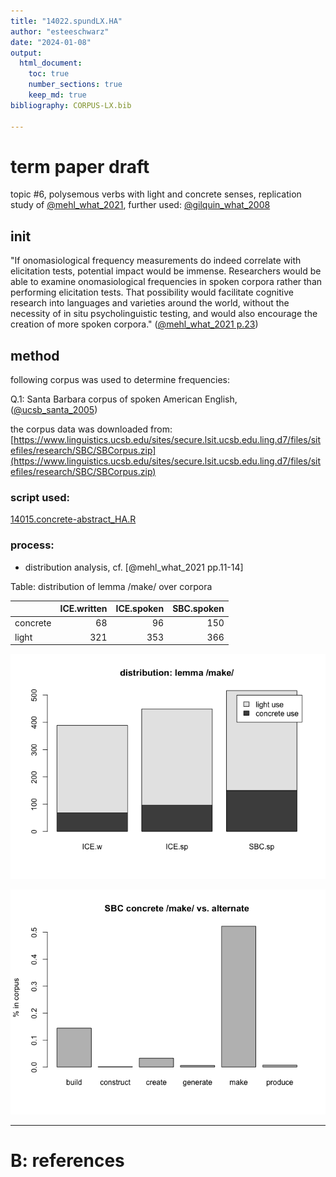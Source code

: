 ```yaml
---
title: "14022.spundLX.HA"
author: "esteeschwarz"
date: "2024-01-08"
output:
  html_document:
    toc: true
    number_sections: true
    keep_md: true
bibliography: CORPUS-LX.bib

---
```




# term paper draft
topic #6, polysemous verbs with light and concrete senses, replication study of [@mehl_what_2021](https://doi.org/10.1515/cllt-2017-0039), further used: [@gilquin_what_2008](https://dial.uclouvain.be/pr/boreal/object/boreal:75833)


## init
"If onomasiological frequency measurements do indeed correlate with elicitation tests, 
potential impact would be immense. Researchers would be able to examine onomasiological frequencies in spoken corpora rather than performing elicitation tests. That possibility would facilitate cognitive research into languages and varieties around the world, without the necessity of in situ psycholinguistic testing, and would also encourage the creation of more spoken corpora." ([@mehl_what_2021 p.23](https://doi.org/10.1515/cllt-2017-0039))

## method
following corpus was used to determine frequencies:   

Q.1: Santa Barbara corpus of spoken American English, ([@ucsb_santa_2005](https://www.linguistics.ucsb.edu/research/santa-barbara-corpus))

the corpus data was downloaded from: [https://www.linguistics.ucsb.edu/sites/secure.lsit.ucsb.edu.ling.d7/files/sitefiles/research/SBC/SBCorpus.zip](https://www.linguistics.ucsb.edu/sites/secure.lsit.ucsb.edu.ling.d7/files/sitefiles/research/SBC/SBCorpus.zip)

### script used: 

[14015.concrete-abstract_HA.R](14015.concrete-abstract_HA.R)

### process:

- distribution analysis, cf. [@mehl_what_2021 pp.11-14]


Table: distribution of lemma /make/ over corpora

|         | ICE.written| ICE.spoken| SBC.spoken|
|:--------|-----------:|----------:|----------:|
|concrete |          68|         96|        150|
|light    |         321|        353|        366|

![distribution of lemma /make/ over corpora. ICE data from study.](README_files/figure-html/fig-01-dist-1.png)

![proportion of semantic alternatives to concrete /make/ in SBC](README_files/figure-html/fig-02-alt-1.png)


---------

# B: references


